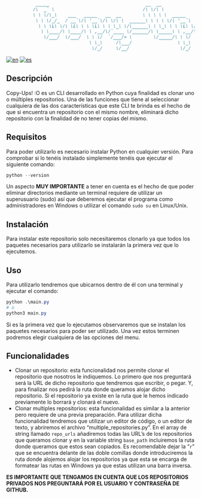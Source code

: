 ```md
           _____                                    __  __                  __         _____       
          /\  _` \                                 /\ \/\ \                /\ \       /\  __`\     
          \ \ \/\_\    ___   _____   __  __        \ \ \ \ \  _____     ___\ \ \     _\ \ \/\ \    
           \ \ \/_/_  / __`\/\ '__`\/\ \/\ \  ______\ \ \ \ \/\ '__`\  /',__\ \ \   /\_\ \ \ \ \   
            \ \ \L\ \/\ \L\ \ \ \L\ \ \ \_\ \/\______\ \ \_\ \ \ \L\ \/\__, `\ \_\  \/_/\ \ \_\ \  
             \ \____/\ \____/\ \ ,__/\/`____ \/______/\ \_____\ \ ,__/\/\____/\/\_\   /\_\ \_____\ 
              \/___/  \/___/  \ \ \/  `/___/> \        \/_____/\ \ \/  \/___/  \/_/   \/_/\/_____/ 
                               \ \_\     /\___/                 \ \_\                              
                                \/_/     \/__/                   \/_/                              
```
                      
[![en](https://img.shields.io/badge/lang-en-red.svg)](https://github.com/sergiJimenez/copyUps/blob/master/README.md)
[![es](https://img.shields.io/badge/lang-es-yellow.svg)](https://github.com/sergiJimenez/copyUps/blob/master/README.es.md)

## Descripción

Copy-Ups! :O es un CLI desarrollado en Python cuya finalidad es clonar uno o múltiples repositorios. Una de las funciones que tiene al seleccionar cualquiera de las dos características que este CLI te brinda es el hecho de que si encuentra un repositorio con el mismo nombre, eliminará dicho repositorio con la finalidad de no tener copias del mismo.

## Requisitos

Para poder utilizarlo es necesario instalar Python en cualquier versión. Para comprobar si lo tenéis instalado simplemente tenéis que ejecutar el siguiente comando:

```powershell
python --version
```

Un aspecto **MUY IMPORTANTE** a tener en cuenta es el hecho de que poder eliminar directorios mediante un terminal requiere de utilizar un superusuario (sudo) así que deberemos ejecutar el programa como administradores en Windows o utilizar el comando `sudo su` en Linux/Unix.

## Instalación

Para instalar este repositorio solo necesitaremos clonarlo ya que todos los paquetes necesarios para utilizarlo se instalarán la primera vez que lo ejecutemos.

## Uso

Para utilizarlo tendremos que ubicarnos dentro de él con una terminal y ejecutar el comando:

```powershell
python .\main.py
# o
python3 main.py
```

Si es la primera vez que lo ejecutamos observaremos que se instalan los paquetes necesarios para poder ser utilizado. Una vez estos terminen podremos elegir cualquiera de las opciones del menu.

## Funcionalidades

- Clonar un repositorio: esta funcionalidad nos permite clonar el repositorio que nosotros le indiquemos. Lo primero que nos preguntará será la URL de dicho repositorio que tendremos que escribir, o pegar. Y, para finalizar nos pedirá la ruta donde queramos alojar dicho repositorio. Si el repositorio ya existe en la ruta que le hemos indicado previamente lo borrará y clonará el nuevo.
- Clonar multiples repositorios: esta funcionalidad es similar a la anterior pero requiere de una previa preparación. Para utilizar dicha funcionalidad tendremos que utilizar un editor de código, o un editor de texto, y abriremos el archivo “multiple_repositories.py”. En el array de string llamado `repo_urls` añadiremos todas las URL’s de los repositorios que queramos clonar y en la variable string `base_path` incluiremos la ruta donde queramos que estos sean copiados.
Es recomendable dejar la “`r`” que se encuentra delante de las doble comillas donde introduciremos la ruta donde alojemos alojar los repositorios ya que esta se encarga de formatear las rutas en Windows ya que estas utilizan una barra inversa.

**ES IMPORTANTE QUE TENGAMOS EN CUENTA QUE LOS REPOSITORIOS PRIVADOS NOS PREGUNTARÁ POR EL USUARIO Y CONTRASEÑA DE GITHUB.**
